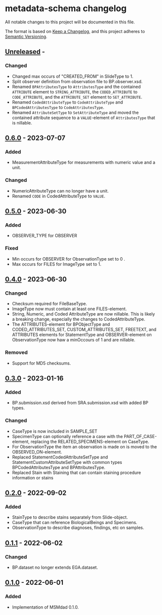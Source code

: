 # metadata-schema changelog

All notable changes to this project will be documented in this file.

The format is based on [Keep a Changelog](https://keepachangelog.com/en/1.0.0/),
and this project adheres to [Semantic Versioning](https://semver.org/spec/v2.0.0.html).

## [Unreleased] -

### Changed

- Changed max occurs of "CREATED_FROM" in SlideType to 1.
- Split observer definition from observation file to BP.observer.xsd.
- Renamed `BPAttributesType` to `AttributesType` and the contained `ATTRIBUTE` element to `STRING_ATTRIBUTE`, the `CODED_ATTRIBUTE` to `CODE_ATTRIBUTE`, and the `ATTRIBUTE_SET` element to `SET_ATTRIBUTE`.
- Renamed `CodedAttributeType` to `CodeAttributeType` and `BPCodedAttributesType` to `CodeAttributesType`.
- Renamed `AttributeSetType` to `SetAttributeType` and moved the contained attribute sequence to a `VALUE`-element of `AttributesType` that is nillable.

## [0.6.0] - 2023-07-07

### Added

- MeasurementAttributeType for measurements with numeric value and a unit.

### Changed

- NumericAttributeType can no longer have a unit.
- Renamed `CODE` in CodedAttributeType to `VALUE`.

## [0.5.0] - 2023-06-30

### Added

- OBSERVER_TYPE for OBSERVER

### Fixed

- Min occurs for OBSERVER for ObservationType set to 0 .
- Max occurs for FILES for ImageType set to 1.

## [0.4.0] - 2023-06-30

### Changed

- Checksum required for FileBaseType.
- ImageType now must contain at least one FILES-element.
- String, Numeric, and Coded AttributeType are now nillable. This is likely a breaking change, especially the changes to CodedAttributeType.
- The ATTRIBUTES-element for BPObjectType and CODED_ATTRIBUTES_SET, CUSTOM_ATTRIBUTES_SET, FREETEXT, and ATTRIBUTES elements for StatementType and OBSERVER-element on ObservationType now haw a minOccours of 1 and are nillable.

### Removed

- Support for MD5 checksums.

## [0.3.0] - 2023-01-16

### Added

- BP.submission.xsd derived from SRA.submission.xsd with added BP types.

### Changed

- CaseType is now included in SAMPLE_SET
- SpecimenType can optionally reference a case with the PART_OF_CASE-element, replacing the RELATED_SPECIMENS-element on CaseType.
- For ObservationType the item an observation is made on is moved to the OBSERVED_ON-element.
- Replaced StatementCodedAttributeSetType and StatementCustomAttributeSetType with common types BPCodedAttributesType and BPAttributesType.
- Replaced Stain with Staining that can contain staining procedure information or stains

## [0.2.0] - 2022-09-02

### Added

- StainType to describe stains separately from Slide-object.
- CaseType that can reference BiologicalBeings and Specimens.
- ObservationType to describe diagnoses, findings, etc on samples.

## [0.1.1] - 2022-06-02

### Changed

- BP.dataset no longer extends EGA.dataset.

## [0.1.0] - 2022-06-01

### Added

- Implementation of MSMdad 0.1.0.

[Unreleased]: https://github.com/imi-bigpicture/metadata-schema/compare/0.6.0..HEAD
[0.6.0]: https://github.com/imi-bigpicture/metadata-schema/compare/v0.5.0..v0.6.0
[0.5.0]: https://github.com/imi-bigpicture/metadata-schema/compare/v0.4.0..v0.5.0
[0.4.0]: https://github.com/imi-bigpicture/metadata-schema/compare/v0.3.0..v0.4.0
[0.3.0]: https://github.com/imi-bigpicture/metadata-schema/compare/v0.2.0..v0.3.0
[0.2.0]: https://github.com/imi-bigpicture/metadata-schema/compare/v0.1.1..v0.2.0
[0.1.1]: https://github.com/imi-bigpicture/metadata-schema/compare/v0.1.0..v0.1.1
[0.1.0]: https://github.com/imi-bigpicture/metadata-schema/tree/refs/tags/v0.1.0
